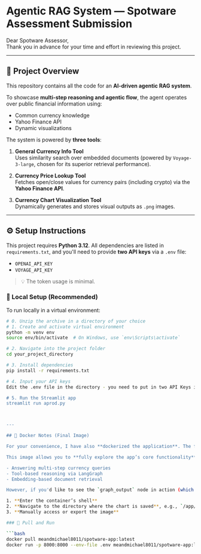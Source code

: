 # Agentic RAG System — Spotware Assessment Submission

Dear Spotware Assessor,  
Thank you in advance for your time and effort in reviewing this project.

---

## 🧠 Project Overview

This repository contains all the code for an **AI-driven agentic RAG system**.

To showcase **multi-step reasoning and agentic flow**, the agent operates over public financial information using:

- Common currency knowledge
- Yahoo Finance API
- Dynamic visualizations

The system is powered by **three tools**:

1. **General Currency Info Tool**  
   Uses similarity search over embedded documents (powered by `Voyage-3-large`, chosen for its superior retrieval performance).

2. **Currency Price Lookup Tool**  
   Fetches open/close values for currency pairs (including crypto) via the **Yahoo Finance API**.

3. **Currency Chart Visualization Tool**  
   Dynamically generates and stores visual outputs as `.png` images.

---

## ⚙️ Setup Instructions

This project requires **Python 3.12**. All dependencies are listed in `requirements.txt`, and you'll need to provide **two API keys** via a `.env` file:

- `OPENAI_API_KEY`
- `VOYAGE_API_KEY`

> 💡 The token usage is minimal.

### 🔧 Local Setup (Recommended)

To run locally in a virtual environment:

```bash
# 0. Unzip the archive in a directory of your choice
# 1. Create and activate virtual environment
python -m venv env
source env/bin/activate  # On Windows, use `env\Scripts\activate`

# 2. Navigate into the project folder
cd your_project_directory

# 3. Install dependencies
pip install -r requirements.txt

# 4. Input your API keys
Edit the .env file in the directory - you need to put in two API Keys in the corresponding fields (one for VoyageAI - you can find it on https://www.voyageai.com/), and the other - for OpenAI (you can find it on https://openai.com/api/). Input both keys and save the changes. If everything's correct, the app should be running. In case if the app does not respond for some reason, please go into the aprod.py file, incomment two 'os.environ' lines and put your keys in manually.

# 5. Run the Streamlit app
streamlit run aprod.py



---

## 🐳 Docker Notes (Final Image)

For your convenience, I have also **dockerized the application**. The final container is approximately **6.5 GB** in size, mainly due to **PyTorch dependencies**.

This image allows you to **fully explore the app’s core functionality**, including:

- Answering multi-step currency queries
- Tool-based reasoning via LangGraph
- Embedding-based document retrieval

However, if you'd like to see the `graph_output` node in action (which **generates and saves a currency chart as a `.png`**), you’ll need to:

1. **Enter the container’s shell**
2. **Navigate to the directory where the chart is saved**, e.g., `/app/frontend/saved_figures`
3. **Manually access or export the image**

### 🧪 Pull and Run

```bash
docker pull meandmichael8011/spotware-app:latest
docker run -p 8000:8000 --env-file .env meandmichael8011/spotware-app:latest



